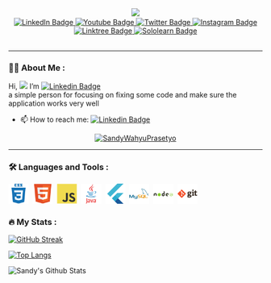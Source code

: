 <div id="header" align="center">
  <img src=https://media0.giphy.com/media/u2pmTWUi0MXjyrMaVj/200w.webp?cid=ecf05e47mvz2dwshx69nbm313ylc0p2gm818fons4usyviw6&rid=200w.webp&ct=g />
</div>

<div id="badges" align="center">
  <a href="https://www.linkedin.com/in/sandy-wahyu-prasetyo-535694148/">
    <img src="https://img.shields.io/badge/LinkedIn-blue?style=for-the-badge&logo=linkedin&logoColor=white" alt="LinkedIn Badge"/>
  </a>
  <a href="https://www.youtube.com/channel/UCTcyhTv1PrpEJqa0K6PaMhA">
    <img src="https://img.shields.io/badge/YouTube-red?style=for-the-badge&logo=youtube&logoColor=white" alt="Youtube Badge"/>
  </a>
  <a href="https://twitter.com/sandywahyup1">
    <img src="https://img.shields.io/badge/Twitter-blue?style=for-the-badge&logo=twitter&logoColor=white" alt="Twitter Badge"/>
  </a>
  <a href="https://instagram.com/sandywahyuprasetyo">
    <img src="https://img.shields.io/badge/Instagram-violet?style=for-the-badge&logo=instagram&logoColor=white" alt="Instagram Badge"/>
  </a>
  <a href="https://linktr.ee/sandywahyuprasetyo">
    <img src="https://img.shields.io/badge/linktree-39E09B?style=for-the-badge&logo=linktree&logoColor=white" alt="Linktree Badge"/>
  </a>
  <a href="https://www.sololearn.com/profile/5276791">
    <img src="https://img.shields.io/badge/-Sololearn-3a464b?style=for-the-badge&logo=Sololearn&logoColor=white" alt="Sololearn Badge"/>
  </a> <br>
  <img src="https://komarev.com/ghpvc/?username=SandyWahyuPrasetyo&style=flat-square&color=blue" alt=""/>
</div>

---

### :man_technologist: About Me :

Hi, <img src="https://media.giphy.com/media/hvRJCLFzcasrR4ia7z/giphy.gif" width="12"> I’m [![Linkedin Badge](https://img.shields.io/badge/-@SandyWahyuPrasetyo-gray?style=flat&logo=Website&logoColor=white)](https://sandy-wahyu-prasetyo.000webhostapp.com/) <br>
a simple person for focusing on fixing some code and make sure the application works very well
- 📫 How to reach me: [![Linkedin Badge](https://img.shields.io/badge/-Sandy_Wahyu_Prasetyo-blue?style=flat&logo=Linkedin&logoColor=white)](https://www.linkedin.com/in/sandy-wahyu-prasetyo-535694148/)

<p align="center"> <a href="https://github.com/ryo-ma/github-profile-trophy"><img src="https://github-profile-trophy.vercel.app/?username=SandyWahyuPrasetyo" alt="SandyWahyuPrasetyo" /></a> </p>

---

### :hammer_and_wrench: Languages and Tools :
<div>
  <img src="https://github.com/devicons/devicon/blob/master/icons/css3/css3-plain-wordmark.svg"  title="CSS3" alt="CSS" width="40" height="40"/>&nbsp;
  <img src="https://github.com/devicons/devicon/blob/master/icons/html5/html5-original.svg" title="HTML5" alt="HTML" width="40" height="40"/>&nbsp;
  <img src="https://github.com/devicons/devicon/blob/master/icons/javascript/javascript-original.svg" title="JavaScript" alt="JavaScript" width="40" height="40"/>&nbsp;
  <img src="https://github.com/devicons/devicon/blob/master/icons/java/java-original-wordmark.svg" title="Java" alt="Java" width="40" height="40"/>&nbsp;
  <img src="https://github.com/devicons/devicon/blob/master/icons/flutter/flutter-original.svg" title="Flutter" alt="Flutter" width="40" height="40"/>&nbsp;
  <img src="https://github.com/devicons/devicon/blob/master/icons/mysql/mysql-original-wordmark.svg" title="MySQL"  alt="MySQL" width="40" height="40"/>&nbsp;
  <img src="https://github.com/devicons/devicon/blob/master/icons/nodejs/nodejs-original-wordmark.svg" title="NodeJS" alt="NodeJS" width="40" height="40"/>&nbsp;
  <img src="https://github.com/devicons/devicon/blob/master/icons/git/git-original-wordmark.svg" title="Git" **alt="Git" width="40" height="40"/>
</div>

  
### :fire: My Stats :
[![GitHub Streak](http://github-readme-streak-stats.herokuapp.com?user=SandyWahyuPrasetyo&theme=dark&background=000000)](https://git.io/streak-stats)

[![Top Langs](https://github-readme-stats.vercel.app/api/top-langs/?username=SandyWahyuPrasetyo&layout=compact&theme=vision-friendly-dark)](https://github.com/anuraghazra/github-readme-stats)

<img alt="Sandy's Github Stats" src="https://github-readme-stats.vercel.app/api?username=SandyWahyuPrasetyo&show_icons=true&theme=shades-of-purple&hide_border=true&count_private=true" height="160"/>
